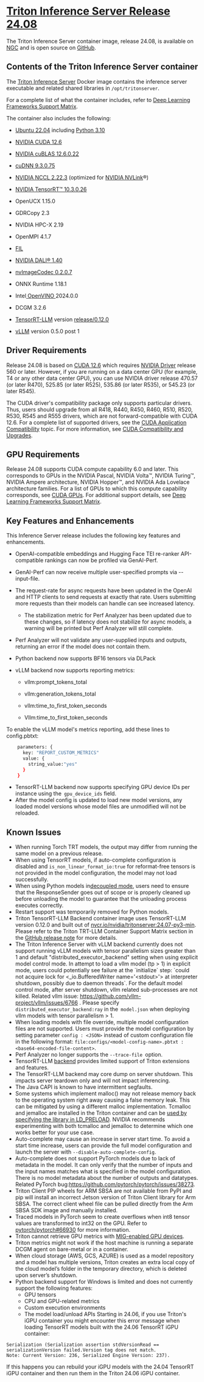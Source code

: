 # [Triton Inference Server Release 24.08](https://docs.nvidia.com/deeplearning/triton-inference-server/release-notes/rel-24-08.html#rel-24-08)

The Triton Inference Server container image, release 24.08, is available on [NGC](https://ngc.nvidia.com/catalog/containers/nvidia:tritonserver) and is open source on [GitHub](https://github.com/triton-inference-server/server).


## **Contents of the Triton Inference Server container**

The [Triton Inference Server](https://github.com/triton-inference-server/server) Docker image contains the inference server executable and related shared libraries in `/opt/tritonserver`.

For a complete list of what the container includes, refer to [Deep Learning Frameworks Support Matrix](https://docs.nvidia.com/deeplearning/frameworks/support-matrix/index.html).

The container also includes the following:

- [Ubuntu 22.04](http://releases.ubuntu.com/22.04/) including [Python 3.10](https://www.python.org/downloads/release/python-3100/)

- [NVIDIA CUDA 12.6](https://docs.nvidia.com/cuda/cuda-toolkit-release-notes/index.html)

- [NVIDIA cuBLAS 12.6.0.22](https://docs.nvidia.com/cuda/cublas/index.html)

- [cuDNN 9.3.0.75](https://docs.nvidia.com/deeplearning/cudnn/release-notes/)

- [NVIDIA NCCL 2.22.3](https://docs.nvidia.com/deeplearning/nccl/release-notes/) (optimized for [NVIDIA NVLink](http://www.nvidia.com/object/nvlink.html)®)

- [NVIDIA TensorRT™ 10.3.0.26](https://docs.nvidia.com/deeplearning/tensorrt/release-notes/index.html)

- OpenUCX 1.15.0

- GDRCopy 2.3

- NVIDIA HPC-X 2.19

- OpenMPI 4.1.7

- [FIL](https://github.com/triton-inference-server/fil_backend)

- [NVIDIA DALI® 1.40](https://docs.nvidia.com/deeplearning/dali/release-notes/index.html)

- [nvImageCodec 0.2.0.7](https://docs.nvidia.com/cuda/nvimagecodec/release_notes_v0.2.0.html)

- ONNX Runtime 1.18.1

- Intel[ OpenVINO ](https://github.com/openvinotoolkit/openvino/tree/2022.1.0)2024.0.0

- DCGM 3.2.6

- [TensorRT-LLM](https://github.com/NVIDIA/TensorRT-LLM/) version [release/0.12.0](https://github.com/NVIDIA/TensorRT-LLM/tree/v0.11.0)

- [vLLM](https://github.com/vllm-project/vllm) version 0.5.0 post 1


## **Driver Requirements**

Release 24.08 is based on [CUDA 12.6](https://docs.nvidia.com/cuda/cuda-toolkit-release-notes/index.html) which requires [NVIDIA Driver](http://www.nvidia.com/Download/index.aspx?lang=en-us) release 560 or later. However, if you are running on a data center GPU (for example, T4 or any other data center GPU), you can use NVIDIA driver release 470.57 (or later R470), 525.85 (or later R525), 535.86 (or later R535), or 545.23 (or later R545).

The CUDA driver's compatibility package only supports particular drivers. Thus, users should upgrade from all R418, R440, R450, R460, R510, R520, R530, R545 and R555 drivers, which are not forward-compatible with CUDA 12.6. For a complete list of supported drivers, see the [CUDA Application Compatibility](https://docs.nvidia.com/deploy/cuda-compatibility/index.html#use-the-right-compat-package) topic. For more information, see [CUDA Compatibility and Upgrades](https://docs.nvidia.com/cuda/cuda-c-best-practices-guide/index.html#cuda-compatibility-and-upgrades).


## **GPU Requirements**

Release 24.08 supports CUDA compute capability 6.0 and later. This corresponds to GPUs in the NVIDIA Pascal, NVIDIA Volta™, NVIDIA Turing™, NVIDIA Ampere architecture, NVIDIA Hopper™, and NVIDIA Ada Lovelace architecture families. For a list of GPUs to which this compute capability corresponds, see [CUDA GPUs](https://developer.nvidia.com/cuda-gpus). For additional support details, see [Deep Learning Frameworks Support Matrix](https://docs.nvidia.com/deeplearning/frameworks/support-matrix/index.html).


## **Key Features and Enhancements**

This Inference Server release includes the following key features and enhancements.

- OpenAI-compatible embeddings and Hugging Face TEI re-ranker API-compatible rankings can now be profiled via GenAI-Perf.

- GenAI-Perf can now receive multiple user-specified prompts via --input-file.

- The request-rate for async requests have been updated in the OpenAI and HTTP clients to send requests at exactly that rate. Users submitting more requests than their models can handle can see increased latency.

  - The stabilization metric for Perf Analyzer has been updated due to these changes, so if latency does not stabilize for async models, a warning will be printed but Perf Analyzer will still complete.

- Perf Analyzer will not validate any user-supplied inputs and outputs, returning an error if the model does not contain them.

- Python backend now supports BF16 tensors via DLPack

- vLLM backend now supports reporting metrics:

  - vllm:prompt\_tokens\_total

  - vllm:generation\_tokens\_total

  - vllm:time\_to\_first\_token\_seconds

  - Vllm:time\_to\_first\_token\_seconds

To enable the vLLM model's metrics reporting, add these lines to config.pbtxt:
``` bash
    parameters: {
      key: "REPORT_CUSTOM_METRICS"
      value: {
        string_value:"yes"
      }
    }
```
- TensorRT-LLM backend now supports specifying GPU device IDs per instance using the` gpu_device_ids` field.
- After the model config is updated to load new model versions, any loaded model versions whose model files are unmodified will not be reloaded.
## **Known Issues**
- When running Torch TRT models, the output may differ from running the same model on a previous release.
- When using TensorRT models, if auto-complete configuration is disabled and `is_non_linear_format_io:true` for reformat-free tensors is not provided in the model configuration, the model may not load successfully.
- When using Python models in[decoupled mode](https://github.com/triton-inference-server/python_backend/tree/main?tab=readme-ov-file#decoupled-mode), users need to ensure that the ResponseSender goes out of scope or is properly cleaned up before unloading the model to guarantee that the unloading process executes correctly.
- Restart support was temporarily removed for Python models.
- Triton TensorRT-LLM Backend container image uses TensorRT-LLM version 0.12.0 and built out of [nvcr.io/nvidia/tritonserver:24.07-py3-min](http://nvcr.io/nvidia/tritonserver:24.07-py3-min). Please refer to the Triton TRT-LLM Container Support Matrix section in the [GitHub release note](https://github.com/triton-inference-server/server/releases) for more details.
- The Triton Inference Server with vLLM backend currently does not support running vLLM models with tensor parallelism sizes greater than 1 and default "distributed\_executor\_backend" setting when using explicit model control mode. In attempt to load a vllm model (tp > 1) in explicit mode, users could potentially see failure at the \`initialize\` step: \`could not acquire lock for <\_io.BufferedWriter name='\<stdout>'> at interpreter shutdown, possibly due to daemon threads\`. For the default model control mode, after server shutdown, vllm related sub-processes are not killed. Related vllm issue: <https://github.com/vllm-project/vllm/issues/6766> . Please specify `distributed_executor_backend:ray` in the` model.json` when deploying vllm models with tensor parallelism > 1.
- When loading models with file override, multiple model configuration files are not supported. Users must provide the model configuration by setting parameter `config : <JSON>` instead of custom configuration file in the following format: `file:configs/<model-config-name>.pbtxt : <base64-encoded-file-content>`.
- Perf Analyzer no longer supports the `--trace-file `option.
- TensorRT-LLM [backend](https://github.com/triton-inference-server/tensorrtllm_backend) provides limited support of Triton extensions and features.
- The TensorRT-LLM backend may core dump on server shutdown. This impacts server teardown only and will not impact inferencing.
- The Java CAPI is known to have intermittent segfaults.
- Some systems which implement malloc() may not release memory back to the operating system right away causing a false memory leak. This can be mitigated by using a different malloc implementation. Tcmalloc and jemalloc are installed in the Triton container and can be [used by specifying the library in LD\_PRELOAD](https://github.com/triton-inference-server/server/blob/r22.12/docs/user_guide/model_management.md). NVIDIA recommends experimenting with both tcmalloc and jemalloc to determine which one works better for your use case.
- Auto-complete may cause an increase in server start time. To avoid a start time increase, users can provide the full model configuration and launch the server with `--disable-auto-complete-config`.
- Auto-complete does not support PyTorch models due to lack of metadata in the model. It can only verify that the number of inputs and the input names matches what is specified in the model configuration. There is no model metadata about the number of outputs and datatypes. Related PyTorch bug:<https://github.com/pytorch/pytorch/issues/38273>.
- Triton Client PIP wheels for ARM SBSA are not available from PyPI and pip will install an incorrect Jetson version of Triton Client library for Arm SBSA. The correct client wheel file can be pulled directly from the Arm SBSA SDK image and manually installed.
- Traced models in PyTorch seem to create overflows when int8 tensor values are transformed to int32 on the GPU. Refer to [pytorch/pytorch#66930](https://github.com/pytorch/pytorch/issues/66930) for more information.
- Triton cannot retrieve GPU metrics with [MIG-enabled GPU devices](https://docs.nvidia.com/datacenter/tesla/mig-user-guide/index.html#supported-gpus).
- Triton metrics might not work if the host machine is running a separate DCGM agent on bare-metal or in a container.
- When cloud storage (AWS, GCS, AZURE) is used as a model repository and a model has multiple versions, Triton creates an extra local copy of the cloud model’s folder in the temporary directory, which is deleted upon server’s shutdown.
- Python backend support for Windows is limited and does not currently support the following features:
  - GPU tensors
  - CPU and GPU-related metrics
  - Custom execution environments
  - The model load/unload APIs
Starting in 24.06, if you use Triton's iGPU container you might encounter this error message when loading TensorRT models built with the 24.06 TensorRT iGPU container:
```
Serialization (Serialization assertion stdVersionRead == serializationVersion failed.Version tag does not match. 
Note: Current Version: 236, Serialized Engine Version: 237).
```
If this happens you can rebuild your iGPU models with the 24.04 TensorRT iGPU container and then run them in the Triton 24.06 iGPU container.